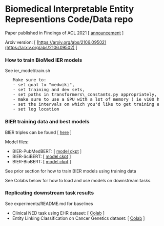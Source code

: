 # Biomedical Interpretable Entity Representions Code/Data repo

Paper published in Findings of ACL 2021 [ [announcement](https://2021.aclweb.org/program/accept/#findings-of-acl) ]

Arxiv version: [ [https://arxiv.org/abs/2106.09502](https://arxiv.org/abs/2106.09502) ]



### How to train BioMed IER models
See ier\_model/train.sh  
<pre>
   Make sure to: 
   - set goal to "medwiki", 
   - set training and dev sets, 
   - set paths in transformers\_constants.py appropriately, 
   - make sure to use a GPU with a lot of memory ( ie v100 has 32GB) or lower the batch size.
   - set the intervals on which you'd like to get training acc, eval acc on dev, etc
   - set log location
</pre>

### BIER training data and best models
   BIER triples can be found [ [here](https://drive.google.com/drive/folders/18crQtSPVLNlVqiBEKV8qgObHAcCvMXXn?usp=sharing) ]
   
   Model files:
   - BIER-PubMedBERT: [ [model ckpt](https://drive.google.com/uc?id=1-3b2VRkGOkyoBGCm68_4d5m0aZGwQB0J) ]
   - BIER-SciBERT: [ [model ckpt](https://drive.google.com/uc?id=1-FSaNYQ17T8yhyLgCUZJFNuTrmcpbdLo) ]
   - BIER-BioBERT: [ [model ckpt](https://drive.google.com/uc?id=1-KYz3nK7HxA3sXJ-QtLOCHxKTKBSSdjT) ]
    
   See prior section for how to train BIER models using training data
   
   See Colabs below for how to load and use models on downstream tasks
   

### Replicating downstream task results 
   See experiments/README.md for baselines

  - Clinical NED task using EHR dataset:  [ [Colab](https://colab.research.google.com/drive/1_OOJ97GDfgZhB-K98B3P3-5ZJygXHazj) ]
  - Entity Linking Classification on Cancer Genetics dataset:  [ [Colab](https://colab.research.google.com/drive/1CDwTG71UkTKLxMhk7uDm4DHX2YABYbEf) ]

